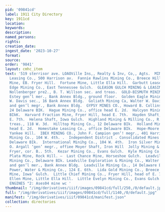 ```yaml
---
pid: '09841cd'
label: 1911 City Directory
key: 1911cd
location: 
keywords: 
description: 
named_persons: 
rights: 
creation_date: 
ingest_date: '2023-10-27'
format: 
source: 
order: '9841'
layout: cmhc_item
text: '519 sterrisor ave. LOAOVille Ins,, Realty & Inv, Co,, Agts.  MIN     Evalyn
  Leasing Co., 500 Harrison av.  Fannie Rawlins Mining Co., Breece Hill.  Fitz Hugh
  Mine, EB. Fryer Hill.  Fortune Mine, Little Ella Hill.  Garbutt Lease, Ibex.  Gilt
  Edge Mining Co., East Tennessee Gulch.  GLEASON GULCH MINING & LEASING CO., Carl
  Nollenberger pre2., B. T. Willson sec. and treas.  GOLD-BISMUTH MINING CO., R. B.
  Estey gen’l mer., Bank Annex Bldg., ground floor.  Golden Eagle Mining Co., Walter
  W. Davis sec., 16 Bank Annex Bldg.  Goliath Mining Ca, Walter W. Davis vice-pres.
  and gen’l megr., Bank Annex Bldg.  GYPSY MINES CO., Howard B. Collins gen’! mer.,
  24 Delaware BIK.  Hague Mining Co., office head E. 2d.  Halcyon Mining Co., 3 Delaware
  BIkK.  Harvard Fraction Mine, Fryer Hill, head E. 7th.  Hayden Shaft, Fryer Hill,
  E. 7th.  Helena Shaft, Iowa Gulch.  Highland Mining & Milling Co., R. H. Shipley
  treas., 118 W. 3d.  Hilltop Mining Co., 12 Delaware BIk.  Holland Mining Co., office
  head E. 2d.  Homestake Leasing Co., office Delaware BIk.  Hope-Moore Mining Co.,
  Yankee Hill.  IBEX MINING CO., John F. Campion gen’! megr., 401 Harrison av.  Inez
  Mining Co., 104 W. 4th. .  Independent District . Consolidated Mines Company, 22-23
  Delaware BIk.  International Minihg Co., 104 W. 4th.  Iron Silver Mining Co., G.
  O. Argall ‘gen’ megr., offiee Moyer Shaft, Iron Hill  Jolly Mining & Leasing Co.,
  Fryer, cor. B.. 5th.  Kezar Mining Co., Evans Gulch.  Kyle Mining Co., Sugar Loaf.  La
  Plata Mine, Rock Hill. —  Last Chance Mine, Horseshoe Gulch.  Leadville Consolidated
  Mining Co., Delaware BIk. Leadville Exploration & Mining Co., Walter W. Davis vice-pres.
  and gen’l mer., Bank Annex Bldg.  Leadville Mining Co., 14 Delaware Bik.  Leadville
  Power, Water & Mining Co., 124 E. 6th.  Lida Gold Mining Co., Breece Hill.  Lilian
  Mine, Iowa‘ Gulch.  Little Chief Mining Co., Fryer Hill, head of E. 7th. - Juittle
  Ellen Mine, Little Ella Hill.  Little Evelyn Mining Co., Evans Gulch.  BOILERS AND
  ENGINES "2: Ases04 mine wc '
thumbnail: "/img/derivatives/iiif/images/09841cd/full/250,/0/default.jpg"
full: "/img/derivatives/iiif/images/09841cd/full/1140,/0/default.jpg"
manifest: "/img/derivatives/iiif/09841cd/manifest.json"
collection: directories
---
```

